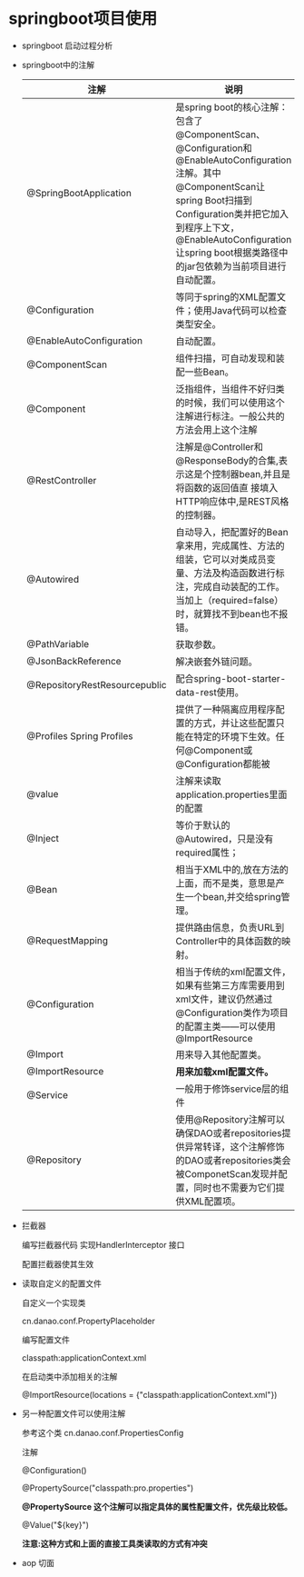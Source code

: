 # springboot项目使用


- springboot 启动过程分析


- springboot中的注解

    |注解|说明|
    |-|-|
    |@SpringBootApplication |是spring boot的核心注解：包含了@ComponentScan、@Configuration和@EnableAutoConfiguration注解。其中@ComponentScan让spring Boot扫描到Configuration类并把它加入到程序上下文，@EnableAutoConfiguration让spring boot根据类路径中的jar包依赖为当前项目进行自动配置。|
    |@Configuration|     等同于spring的XML配置文件；使用Java代码可以检查类型安全。|
    |@EnableAutoConfiguration |    自动配置。|
    |@ComponentScan |    组件扫描，可自动发现和装配一些Bean。|
    |@Component |     泛指组件，当组件不好归类的时候，我们可以使用这个注解进行标注。一般公共的方法会用上这个注解|
    |@RestController|    注解是@Controller和@ResponseBody的合集,表示这是个控制器bean,并且是将函数的返回值直 接填入HTTP响应体中,是REST风格的控制器。|
    |@Autowired |    自动导入，把配置好的Bean拿来用，完成属性、方法的组装，它可以对类成员变量、方法及构造函数进行标注，完成自动装配的工作。当加上（required=false）时，就算找不到bean也不报错。|
    |@PathVariable|    获取参数。|
    |@JsonBackReference|    解决嵌套外链问题。|
    |@RepositoryRestResourcepublic|    配合spring-boot-starter-data-rest使用。|
    |@Profiles Spring Profiles|    提供了一种隔离应用程序配置的方式，并让这些配置只能在特定的环境下生效。任何@Component或@Configuration都能被|    @Profile|    标记，从而限制加载它的时机。|
    |@value |    注解来读取application.properties里面的配置|
    |@Inject|    等价于默认的@Autowired，只是没有required属性；|
    |@Bean|    相当于XML中的,放在方法的上面，而不是类，意思是产生一个bean,并交给spring管理。|
    |@RequestMapping|    提供路由信息，负责URL到Controller中的具体函数的映射。|
    |@Configuration|    相当于传统的xml配置文件，如果有些第三方库需要用到xml文件，建议仍然通过@Configuration类作为项目的配置主类——可以使用@ImportResource|    注解加载xml配置文件。|
    |@Import|    用来导入其他配置类。|
    |@ImportResource|    **用来加载xml配置文件。**|
    |@Service|    一般用于修饰service层的组件|
    |@Repository|    使用@Repository注解可以确保DAO或者repositories提供异常转译，这个注解修饰的DAO或者repositories类会被ComponetScan发现并配置，同时也不需要为它们提供XML配置项。|
    
- 拦截器 

    编写拦截器代码 实现HandlerInterceptor 接口
    
    配置拦截器使其生效
    
 - 读取自定义的配置文件

    自定义一个实现类 
    
    cn.danao.conf.PropertyPlaceholder

    编写配置文件 
    
    classpath:applicationContext.xml

    在启动类中添加相关的注解

    @ImportResource(locations = {"classpath:applicationContext.xml"})
    
- 另一种配置文件可以使用注解

    参考这个类
    cn.danao.conf.PropertiesConfig
    
    注解
    
    @Configuration()

    @PropertySource("classpath:pro.properties")

    **@PropertySource 这个注解可以指定具体的属性配置文件，优先级比较低。**

    @Value("${key}")

    **注意:这种方式和上面的直接工具类读取的方式有冲突**
    
- aop 切面

    